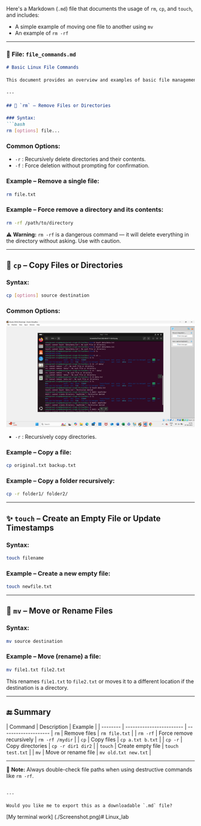 Here's a Markdown (`.md`) file that documents the usage of `rm`, `cp`, and `touch`, and includes:

* A simple example of moving one file to another using `mv`
* An example of `rm -rf`

---

### 📁 File: `file_commands.md`

````markdown
# Basic Linux File Commands

This document provides an overview and examples of basic file management commands in Linux: `rm`, `cp`, `touch`, and `mv`.

---

## 🧹 `rm` – Remove Files or Directories

### Syntax:
```bash
rm [options] file...
````

### Common Options:

* `-r` : Recursively delete directories and their contents.
* `-f` : Force deletion without prompting for confirmation.

### Example – Remove a single file:

```bash
rm file.txt
```

### Example – Force remove a directory and its contents:

```bash
rm -rf /path/to/directory
```

⚠️ **Warning:** `rm -rf` is a dangerous command — it will delete everything in the directory without asking. Use with caution.

---

## 📄 `cp` – Copy Files or Directories

### Syntax:

```bash
cp [options] source destination
```

### Common Options:

![Image](./Screenshot.png)

* `-r` : Recursively copy directories.

### Example – Copy a file:

```bash
cp original.txt backup.txt
```

### Example – Copy a folder recursively:

```bash
cp -r folder1/ folder2/
```

---

## ✨ `touch` – Create an Empty File or Update Timestamps

### Syntax:

```bash
touch filename
```

### Example – Create a new empty file:

```bash
touch newfile.txt
```

---

## 🚚 `mv` – Move or Rename Files

### Syntax:

```bash
mv source destination
```

### Example – Move (rename) a file:

```bash
mv file1.txt file2.txt
```

This renames `file1.txt` to `file2.txt` or moves it to a different location if the destination is a directory.

---

## 🔚 Summary

| Command  | Description              | Example              |
| -------- | ------------------------ | -------------------- | `rm`     | Remove files             | `rm file.txt`        | 
| `rm -rf` | Force remove recursively | `rm -rf /mydir`      |
| `cp`     | Copy files               | `cp a.txt b.txt`     |
| `cp -r`  | Copy directories         | `cp -r dir1 dir2`    |
| `touch`  | Create empty file        | `touch test.txt`     |
| `mv`     | Move or rename file      | `mv old.txt new.txt` |

---

📌 **Note:** Always double-check file paths when using destructive commands like `rm -rf`.

```

---

Would you like me to export this as a downloadable `.md` file?
```
[My terminal work] (./Screenshot.png)# Linux_lab
